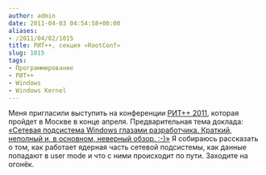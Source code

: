 ```yaml
---
author: admin
date: 2011-04-03 04:54:58+00:00
aliases:
- /2011/04/02/1015
title: РИТ++, секция «RootConf»
slug: 1015
tags:
- Программирование
- РИТ++
- Windows
- Windows Kernel
---
```


Меня пригласили выступить на конференции [РИТ++ 2011](http://ritconf.ru/), которая пройдет в Москве в конце апреля. Предварительная тема доклада: [«Сетевая подсистема Windows глазами разработчика. Краткий, неполный и, в основном, неверный обзор. :-)»](http://ritconf.ru/2011/news/678.html) Я собираюсь рассказать о том, как работает ядерная часть сетевой подсистемы, как данные попадают в user mode и что с ними происходит по пути. Заходите на огонёк. 
